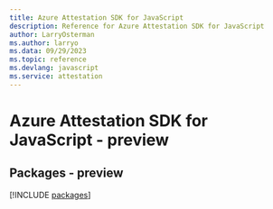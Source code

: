 ```yaml
---
title: Azure Attestation SDK for JavaScript
description: Reference for Azure Attestation SDK for JavaScript
author: LarryOsterman
ms.author: larryo
ms.data: 09/29/2023
ms.topic: reference
ms.devlang: javascript
ms.service: attestation
---
```

# Azure Attestation SDK for JavaScript - preview
## Packages - preview
[!INCLUDE [packages](attestation-index.md)]